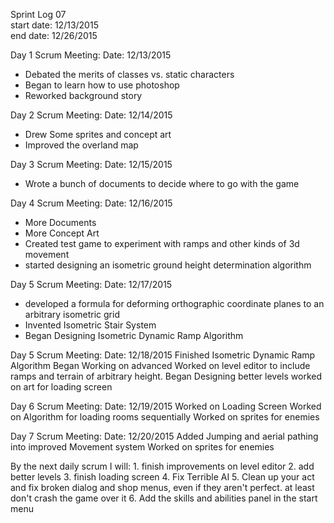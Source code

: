 Sprint Log 07 <br>
start date: 12/13/2015 <br>
end date: 12/26/2015 <br>

Day 1 Scrum Meeting:
Date: 12/13/2015
 - Debated the merits of classes vs. static characters
 - Began to learn how to use photoshop
 - Reworked background story

Day 2 Scrum Meeting:
Date: 12/14/2015
 - Drew Some sprites and concept art
 - Improved the overland map

Day 3 Scrum Meeting:
Date: 12/15/2015
 - Wrote a bunch of documents to decide where to go with the game

Day 4 Scrum Meeting:
Date: 12/16/2015
 - More Documents
 - More Concept Art
 - Created test game to experiment with ramps and other kinds of 3d movement
 - started designing an isometric ground height determination algorithm
 
Day 5 Scrum Meeting:
Date: 12/17/2015
 - developed a formula for deforming orthographic coordinate planes to an arbitrary isometric grid
 - Invented Isometric Stair System
 - Began Designing Isometric Dynamic Ramp Algorithm

Day 5 Scrum Meeting:
Date: 12/18/2015
	Finished Isometric Dynamic Ramp Algorithm
	Began Working on advanced
	Worked on level editor to include ramps and terrain of arbitrary height.
	Began Designing better levels
	worked on art for loading screen
	
Day 6 Scrum Meeting:
Date: 12/19/2015
	Worked on Loading Screen
	Worked on Algorithm for loading rooms sequentially
	Worked on sprites for enemies

Day 7 Scrum Meeting:
Date: 12/20/2015
	Added Jumping and aerial pathing into improved Movement system
	Worked on sprites for enemies
	
By the next daily scrum I will:
	1. finish improvements on level editor
	2. add better levels
	3. finish loading screen
	4. Fix Terrible AI
	5. Clean up your act and fix broken dialog and shop menus, even if they aren't perfect. at least don't crash the game over it
	6. Add the skills and abilities panel in the start menu